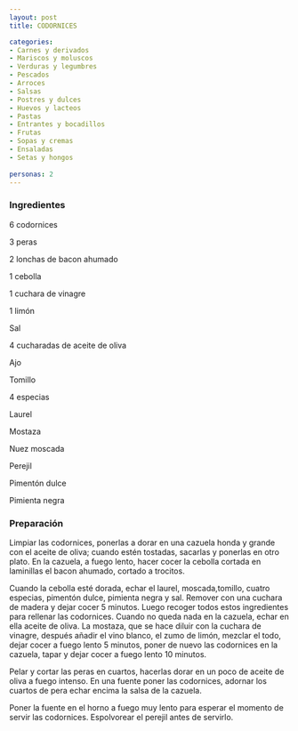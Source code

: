 ```yaml
---
layout: post
title: CODORNICES

categories:
- Carnes y derivados
- Mariscos y moluscos
- Verduras y legumbres
- Pescados
- Arroces
- Salsas
- Postres y dulces
- Huevos y lacteos
- Pastas
- Entrantes y bocadillos
- Frutas
- Sopas y cremas
- Ensaladas
- Setas y hongos
 
personas: 2 
---
```

<h3>Ingredientes</h3>
6 codornices

3 peras

2 lonchas de bacon ahumado

1 cebolla

1 cuchara de vinagre

1 limón

Sal

4 cucharadas de aceite de oliva

Ajo

Tomillo

4 especias

Laurel

Mostaza

Nuez moscada

Perejil

Pimentón dulce

Pimienta negra

<h3>Preparación</h3>
Limpiar las codornices, ponerlas a dorar en una cazuela honda y grande con el aceite de oliva; cuando estén tostadas, sacarlas y ponerlas en otro plato. En la cazuela, a fuego lento, hacer cocer la cebolla cortada en laminillas el bacon ahumado, cortado a trocitos.

Cuando la cebolla esté dorada, echar el laurel, moscada,tomillo, cuatro especias, pimentón dulce, pimienta negra y sal. Remover con una cuchara de madera y dejar cocer 5 minutos. Luego recoger todos estos ingredientes para rellenar las codornices. Cuando no queda nada en la cazuela, echar en ella aceite de oliva. La mostaza, que se hace diluir con la cuchara de vinagre, después añadir el vino blanco, el zumo de limón, mezclar el todo, dejar cocer a fuego lento 5 minutos, poner de nuevo las codornices en la cazuela, tapar y dejar cocer a fuego lento 10 minutos.

Pelar y cortar las peras en cuartos, hacerlas dorar en un poco de aceite de oliva a fuego intenso. En una fuente poner las codornices, adornar los cuartos de pera echar encima la salsa de la cazuela.

Poner la fuente en el horno a fuego muy lento para esperar el momento de servir las codornices. Espolvorear el perejil antes de servirlo.

